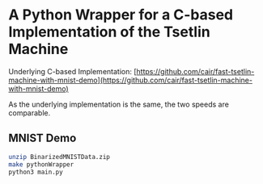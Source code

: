 # A Python Wrapper for a C-based Implementation of the Tsetlin Machine 

Underlying C-based Implementation:
[https://github.com/cair/fast-tsetlin-machine-with-mnist-demo](https://github.com/cair/fast-tsetlin-machine-with-mnist-demo)

As the underlying implementation is the same, the two speeds are comparable. 

## MNIST Demo

```bash
unzip BinarizedMNISTData.zip
make pythonWrapper
python3 main.py
```